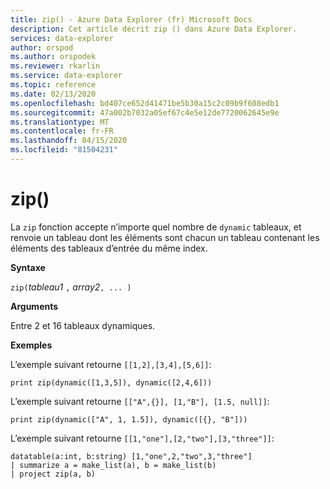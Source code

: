 ```yaml
---
title: zip() - Azure Data Explorer (fr) Microsoft Docs
description: Cet article décrit zip () dans Azure Data Explorer.
services: data-explorer
author: orspod
ms.author: orspodek
ms.reviewer: rkarlin
ms.service: data-explorer
ms.topic: reference
ms.date: 02/13/2020
ms.openlocfilehash: bd407ce652d41471be5b30a15c2c09b9f608edb1
ms.sourcegitcommit: 47a002b7032a05ef67c4e5e12de7720062645e9e
ms.translationtype: MT
ms.contentlocale: fr-FR
ms.lasthandoff: 04/15/2020
ms.locfileid: "81504231"
---
```

# <a name="zip"></a>zip()

La `zip` fonction accepte n’importe quel nombre de `dynamic` tableaux, et renvoie un tableau dont les éléments sont chacun un tableau contenant les éléments des tableaux d’entrée du même index.

**Syntaxe**

`zip(`*tableau1* `,` *array2*`, ... )`

**Arguments**

Entre 2 et 16 tableaux dynamiques.

**Exemples**

L’exemple suivant retourne `[[1,2],[3,4],[5,6]]`:

```kusto
print zip(dynamic([1,3,5]), dynamic([2,4,6]))
```

L’exemple suivant retourne `[["A",{}], [1,"B"], [1.5, null]]`:

```kusto
print zip(dynamic(["A", 1, 1.5]), dynamic([{}, "B"]))
```

L’exemple suivant retourne `[[1,"one"],[2,"two"],[3,"three"]]`:

```kusto
datatable(a:int, b:string) [1,"one",2,"two",3,"three"]
| summarize a = make_list(a), b = make_list(b)
| project zip(a, b)
```